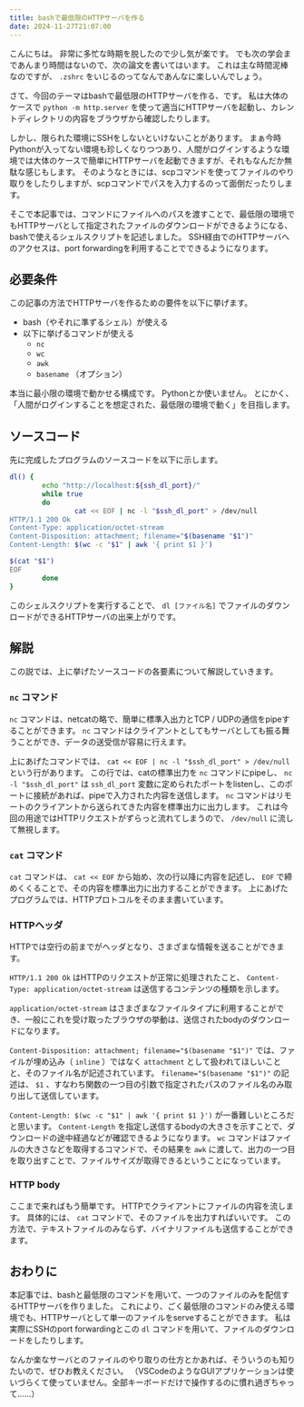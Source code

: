 ```yaml
---
title: bashで最低限のHTTPサーバを作る
date: 2024-11-27T21:07:00
---
```

こんにちは。
非常に多忙な時期を脱したので少し気が楽です。
でも次の学会まであんまり時間はないので、次の論文を書いてはいます。
これは主な時間泥棒なのですが、 `.zshrc` をいじるのってなんであんなに楽しいんでしょう。

さて、今回のテーマはbashで最低限のHTTPサーバを作る、です。
私は大体のケースで `python -m http.server` を使って適当にHTTPサーバを起動し、カレントディレクトリの内容をブラウザから確認したりします。

しかし、限られた環境にSSHをしないといけないことがあります。
まぁ今時Pythonが入ってない環境も珍しくなりつつあり、人間がログインするような環境では大体のケースで簡単にHTTPサーバを起動できますが、それもなんだか無駄な感じもします。
そのようなときには、scpコマンドを使ってファイルのやり取りをしたりしますが、scpコマンドでパスを入力するのって面倒だったりします。

そこで本記事では、コマンドにファイルへのパスを渡すことで、最低限の環境でもHTTPサーバとして指定されたファイルのダウンロードができるようになる、bashで使えるシェルスクリプトを記述しました。
SSH経由でのHTTPサーバへのアクセスは、port forwardingを利用することでできるようになります。

## 必要条件

この記事の方法でHTTPサーバを作るための要件を以下に挙げます。

- bash（やそれに準ずるシェル）が使える
- 以下に挙げるコマンドが使える
    - `nc`
    - `wc`
    - `awk`
    - `basename` （オプション）

本当に最小限の環境で動かせる構成です。
Pythonとか使いません。
とにかく、「人間がログインすることを想定された、最低限の環境で動く」を目指します。

## ソースコード

先に完成したプログラムのソースコードを以下に示します。

```bash
dl() {
        echo "http://localhost:${ssh_dl_port}/"
        while true
        do
                cat << EOF | nc -l "$ssh_dl_port" > /dev/null
HTTP/1.1 200 Ok
Content-Type: application/octet-stream
Content-Disposition: attachment; filename="$(basename "$1")"
Content-Length: $(wc -c "$1" | awk '{ print $1 }')

$(cat "$1")
EOF
        done
}
```

このシェルスクリプトを実行することで、 `dl [ファイル名]` でファイルのダウンロードができるHTTPサーバの出来上がりです。
## 解説

この説では、上に挙げたソースコードの各要素について解説していきます。

### `nc` コマンド

`nc` コマンドは、netcatの略で、簡単に標準入出力とTCP / UDPの通信をpipeすることができます。
`nc` コマンドはクライアントとしてもサーバとしても振る舞うことができ、データの送受信が容易に行えます。

上にあげたコマンドでは、 `cat << EOF | nc -l "$ssh_dl_port" > /dev/null` という行があります。
この行では、catの標準出力を `nc` コマンドにpipeし、 `nc -l "$ssh_dl_port"` は `ssh_dl_port` 変数に定められたポートをlistenし、このポートに接続があれば、pipeで入力された内容を送信します。
`nc` コマンドはリモートのクライアントから送られてきた内容を標準出力に出力します。
これは今回の用途ではHTTPリクエストがずらっと流れてしまうので、 `/dev/null` に流して無視します。

### `cat` コマンド

`cat` コマンドは、 `cat << EOF` から始め、次の行以降に内容を記述し、 `EOF` で締めくくることで、その内容を標準出力に出力することができます。
上にあげたプログラムでは、HTTPプロトコルをそのまま書いています。

### HTTPヘッダ

HTTPでは空行の前までがヘッダとなり、さまざまな情報を送ることができます。

`HTTP/1.1 200 Ok` はHTTPのリクエストが正常に処理されたこと、 `Content-Type: application/octet-stream` は送信するコンテンツの種類を示します。

`application/octet-stream` はさまざまなファイルタイプに利用することができ、一般にこれを受け取ったブラウザの挙動は、送信されたbodyのダウンロードになります。

`Content-Disposition: attachment; filename="$(basename "$1")"` では、ファイルが埋め込み（ `inline` ）ではなく `attachment` として扱われてほしいことと、そのファイル名が記述されています。
`filename="$(basename "$1")"` の記述は、 `$1` 、すなわち関数の一つ目の引数で指定されたパスのファイル名のみ取り出して送信しています。

`Content-Length: $(wc -c "$1" | awk '{ print $1 }')` が一番難しいところだと思います。
`Content-Length` を指定し送信するbodyの大きさを示すことで、ダウンロードの途中経過などが確認できるようになります。
`wc` コマンドはファイルの大きさなどを取得するコマンドで、その結果を `awk` に渡して、出力の一つ目を取り出すことで、ファイルサイズが取得できるということになっています。

### HTTP body

ここまで来ればもう簡単です。
HTTPでクライアントにファイルの内容を流します。
具体的には、 `cat` コマンドで、そのファイルを出力すればいいです。
この方法で、テキストファイルのみならず、バイナリファイルも送信することができます。

## おわりに

本記事では、bashと最低限のコマンドを用いて、一つのファイルのみを配信するHTTPサーバを作りました。
これにより、ごく最低限のコマンドのみ使える環境でも、HTTPサーバとして単一のファイルをserveすることができます。
私は実際にSSHのport forwardingとこの `dl` コマンドを用いて、ファイルのダウンロードをしたりします。

なんか楽なサーバとのファイルのやり取りの仕方とかあれば、そういうのも知りたいので、ぜひお教えください。
（VSCodeのようなGUIアプリケーションは使いづらくて使っていません。全部キーボードだけで操作するのに慣れ過ぎちゃって……）

